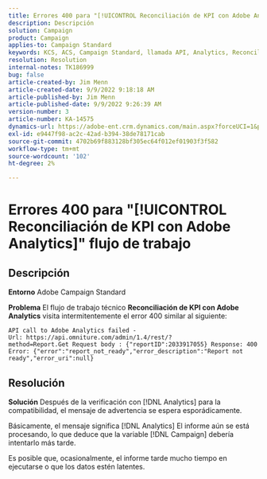 ```yaml
---
title: Errores 400 para "[!UICONTROL Reconciliación de KPI con Adobe Analytics]" flujo de trabajo
description: Descripción
solution: Campaign
product: Campaign
applies-to: Campaign Standard
keywords: KCS, ACS, Campaign Standard, llamada API, Analytics, Reconciliación de KPI con Adobe Analytics, error 400
resolution: Resolution
internal-notes: TK186999
bug: false
article-created-by: Jim Menn
article-created-date: 9/9/2022 9:18:18 AM
article-published-by: Jim Menn
article-published-date: 9/9/2022 9:26:39 AM
version-number: 3
article-number: KA-14575
dynamics-url: https://adobe-ent.crm.dynamics.com/main.aspx?forceUCI=1&pagetype=entityrecord&etn=knowledgearticle&id=90e43d53-2030-ed11-9db1-0022480866ad
exl-id: e9447f98-ac2c-42ad-b394-38de78171cab
source-git-commit: 4702b69f883128bf305ec64f012ef01903f3f582
workflow-type: tm+mt
source-wordcount: '102'
ht-degree: 2%

---
```


# Errores 400 para &quot;[!UICONTROL Reconciliación de KPI con Adobe Analytics]&quot; flujo de trabajo

## Descripción


<b>Entorno</b>
Adobe Campaign Standard

<b>Problema</b>
El flujo de trabajo técnico <b>Reconciliación de KPI con Adobe Analytics</b> visita intermitentemente el error 400 similar al siguiente:

```
API call to Adobe Analytics failed - Url: https://api.omniture.com/admin/1.4/rest/?method=Report.Get Request body : {"reportID":2033917055} Response: 400 Error: {"error":"report_not_ready","error_description":"Report not ready","error_uri":null}
```

## Resolución


<b>Solución</b>
Después de la verificación con [!DNL Analytics] para la compatibilidad, el mensaje de advertencia se espera esporádicamente.

Básicamente, el mensaje significa [!DNL Analytics] El informe aún se está procesando, lo que deduce que la variable [!DNL Campaign] debería intentarlo más tarde.

Es posible que, ocasionalmente, el informe tarde mucho tiempo en ejecutarse o que los datos estén latentes.
